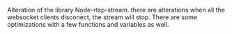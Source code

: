 Alteration of the library Node-rtsp-stream.
there are alterations when all the websocket clients disconect, the stream will stop.
There are some optimizations with a few functions and variables as well.